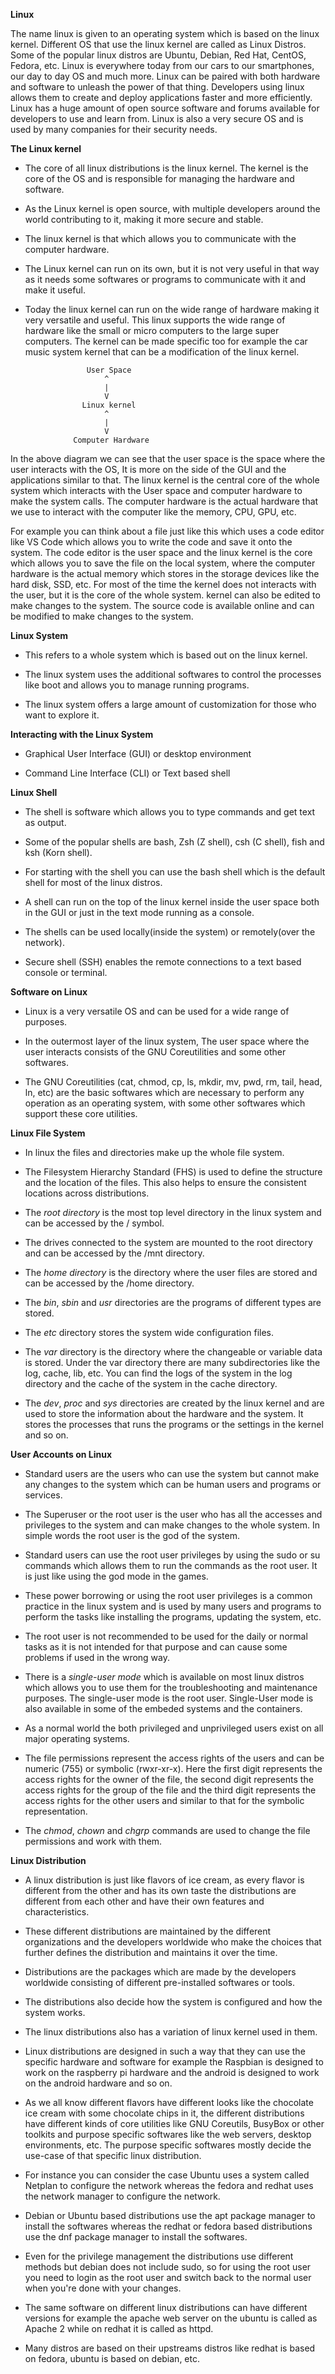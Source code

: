 **Linux**

The name linux is given to an operating system which is based on the linux kernel. Different OS that use the linux kernel are called as Linux Distros. Some of the popular linux distros are Ubuntu, Debian, Red Hat, CentOS, Fedora, etc. Linux is everywhere today from our cars to our smartphones, our day to day OS and much more. Linux can be paired with both hardware and software to unleash the power of that thing. Developers using linux allows them to create and deploy applications faster and more efficiently. Linux has a huge amount of open source software and forums available for developers to use and learn from. Linux is also a very secure OS and is used by many companies for their security needs.


**The Linux kernel**

- The core of all linux distributions is the linux kernel. The kernel is the core of the OS and is responsible for managing the hardware and software.

- As the Linux kernel is open source, with multiple developers around the world contributing to it, making it more secure and stable.

- The linux kernel is that which allows you to communicate with the computer hardware.

- The Linux kernel can run on its own, but it is not very useful in that way as it needs some softwares or programs to communicate with it and make it useful.

- Today the linux kernel can run on the wide range of hardware making it very versatile and useful. This linux supports the wide range of hardware like the small or micro computers to the large super computers. The kernel can be made specific too for example the car music system kernel that can be a modification of the linux kernel.

```
                 User Space
                     ^
                     |
                     V
                Linux kernel
                     ^
                     |
                     V
              Computer Hardware
```

In the above diagram we can see that the user space is the space where the user interacts with the OS, It is more on the side of the GUI and the applications similar to that. The linux kernel is the central core of the whole system which interacts with the User space and computer hardware to make the system calls. The computer hardware is the actual hardware that we use to interact with the computer like the memory, CPU, GPU, etc.

For example you can think about a file just like this which uses a code editor like VS Code which allows you to write the code and save it onto the system. The code editor is the user space and the linux kernel is the core which allows you to save the file on the local system, where the computer hardware is the actual memory which stores in the storage devices like the hard disk, SSD, etc. For most of the time the kernel does not interacts with the user, but it is the core of the whole system. kernel can also be edited to make changes to the system. The source code is available online and can be modified to make changes to the system.


**Linux System**

- This refers to a whole system which is based out on the linux kernel.

- The linux system uses the additional softwares to control the processes like boot and allows you to manage running programs.

- The linux system offers a large amount of customization for those who want to explore it.


**Interacting with the Linux System**

- Graphical User Interface (GUI) or desktop environment

- Command Line Interface (CLI) or Text based shell


**Linux Shell**

- The shell is software which allows you to type commands and get text as output.

- Some of the popular shells are bash, Zsh (Z shell), csh (C shell), fish and ksh (Korn shell).

- For starting with the shell you can use the bash shell which is the default shell for most of the linux distros.

- A shell can run on the top of the linux kernel inside the user space both in the GUI or just in the text mode running as a console.

- The shells can be used locally(inside the system) or remotely(over the network).

- Secure shell (SSH) enables the remote connections to a text based console or terminal.


**Software on Linux**

- Linux is a very versatile OS and can be used for a wide range of purposes.

- In the outermost layer of the linux system, The user space where the user interacts consists of the GNU Coreutilities and some other softwares.

- The GNU Coreutilities (cat, chmod, cp, ls, mkdir, mv, pwd, rm, tail, head, ln, etc) are the basic softwares which are necessary to perform any operation as an operating system, with some other softwares which support these core utilities.


**Linux File System**

- In linux the files and directories make up the whole file system.

- The Filesystem Hierarchy Standard (FHS) is used to define the structure and the location of the files. This also helps to ensure the consistent locations across distributions.

- The *root directory* is the most top level directory in the linux system and can be accessed by the / symbol.

- The drives connected to the system are mounted to the root directory and can be accessed by the /mnt directory.

- The *home directory* is the directory where the user files are stored and can be accessed by the /home directory.

- The *bin*, *sbin* and *usr* directories are the programs of different types are stored.

- The *etc* directory stores the system wide configuration files.

- The *var* directory is the directory where the changeable or variable data is stored. Under the var directory there are many subdirectories like the log, cache, lib, etc. You can find the logs of the system in the log directory and the cache of the system in the cache directory.

- The *dev*, *proc* and *sys* directories are created by the linux kernel and are used to store the information about the hardware and the system. It stores the processes that runs the programs or the settings in the kernel and so on.


**User Accounts on Linux**

- Standard users are the users who can use the system but cannot make any changes to the system which can be human users and programs or services.

- The Superuser or the root user is the user who has all the accesses and privileges to the system and can make changes to the whole system. In simple words the root user is the god of the system.

- Standard users can use the root user privileges by using the sudo or su commands which allows them to run the commands as the root user. It is just like using the god mode in the games.

- These power borrowing or using the root user privileges is a common practice in the linux system and is used by many users and programs to perform the tasks like installing the programs, updating the system, etc.

- The root user is not recommended to be used for the daily or normal tasks as it is not intended for that purpose and can cause some problems if used in the wrong way.

- There is a *single-user mode* which is available on most linux distros which allows you to use them for the troubleshooting and maintenance purposes. The single-user mode is the root user. Single-User mode is also available in some of the embeded systems and the containers.

- As a normal world the both privileged and unprivileged users exist on all major operating systems.

- The file permissions represent the access rights of the users and can be numeric (755) or symbolic (rwxr-xr-x). Here the first digit represents the access rights for the owner of the file, the second digit represents the access rights for the group of the file and the third digit represents the access rights for the other users and similar to that for the symbolic representation.

- The *chmod*, *chown* and *chgrp* commands are used to change the file permissions and work with them.


**Linux Distribution**

- A linux distribution is just like flavors of ice cream, as every flavor is different from the other and has its own taste the distributions are different from each other and have their own features and characteristics.

- These different distributions are maintained by the different organizations and the developers worldwide who make the choices that further defines the distribution and maintains it over the time.

- Distributions are the packages which are made by the developers worldwide consisting of different pre-installed softwares or tools.

- The distributions also decide how the system is configured and how the system works.

- The linux distributions also has a variation of linux kernel used in them.

- Linux distributions are designed in such a way that they can use the specific hardware and software for example the Raspbian is designed to work on the raspberry pi hardware and the android is designed to work on the android hardware and so on.

- As we all know different flavors have different looks like the chocolate ice cream with some chocolate chips in it, the different distributions have different kinds of core utilities like GNU Coreutils, BusyBox or other toolkits and purpose specific softwares like the web servers, desktop environments, etc. The purpose specific softwares mostly decide the use-case of that specific linux distribution.

- For instance you can consider the case Ubuntu uses a system called Netplan to configure the network whereas the fedora and redhat uses the network manager to configure the network.

- Debian or Ubuntu based distributions use the apt package manager to install the softwares whereas the redhat or fedora based distributions use the dnf package manager to install the softwares.

- Even for the privilege management the distributions use different methods but debian does not include sudo, so for using the root user you need to login as the root user and switch back to the normal user when you're done with your changes.

- The same software on different linux distributions can have different versions for example the apache web server on the ubuntu is called as Apache 2 while on redhat it is called as httpd.

- Many distros are based on their upstreams distros like redhat is based on fedora, ubuntu is based on debian, etc.

